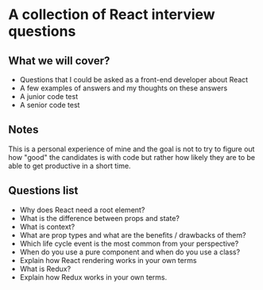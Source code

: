# A collection of React interview questions

## What we will cover?

* Questions that I could be asked as a front-end developer about React
* A few examples of answers and my thoughts on these answers
* A junior code test
* A senior code test

## Notes

This is a personal experience of mine and the goal is not to try to figure out how "good" the candidates is with code but rather how likely they are to be able to get productive in a short time. 

## Questions list

* Why does React need a root element?
* What is the difference between props and state?
* What is context?
* What are prop types and what are the benefits / drawbacks of them?
* Which life cycle event is the most common from your perspective?
* When do you use a pure component and when do you use a class?
* Explain how React rendering works in your own terms
* What is Redux?
* Explain how Redux works in your own terms.
